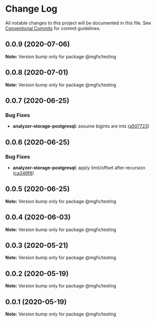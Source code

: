 # Change Log

All notable changes to this project will be documented in this file.
See [Conventional Commits](https://conventionalcommits.org) for commit guidelines.

## 0.0.9 (2020-07-06)

**Note:** Version bump only for package @mgfx/testing





## 0.0.8 (2020-07-01)

**Note:** Version bump only for package @mgfx/testing





## 0.0.7 (2020-06-25)


### Bug Fixes

* **analyzer-storage-postgresql:** assume bigints are ints ([a507723](https://github.com/ai-labs-team/mgFx/commit/a507723))





## 0.0.6 (2020-06-25)


### Bug Fixes

* **analyzer-storage-postgresql:** apply limit/offset after recursion ([ca349f8](https://github.com/ai-labs-team/mgFx/commit/ca349f8))





## 0.0.5 (2020-06-25)

**Note:** Version bump only for package @mgfx/testing





## 0.0.4 (2020-06-03)

**Note:** Version bump only for package @mgfx/testing





## 0.0.3 (2020-05-21)

**Note:** Version bump only for package @mgfx/testing





## 0.0.2 (2020-05-19)

**Note:** Version bump only for package @mgfx/testing





## 0.0.1 (2020-05-19)

**Note:** Version bump only for package @mgfx/testing
